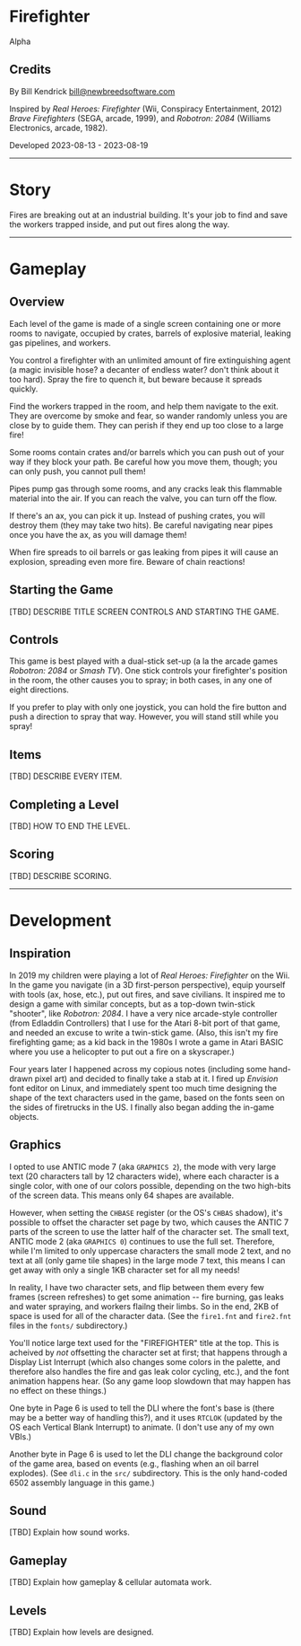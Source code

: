 # Firefighter

Alpha

## Credits
By Bill Kendrick <bill@newbreedsoftware.com>

Inspired by _Real Heroes: Firefighter_ (Wii, Conspiracy Entertainment, 2012)
_Brave Firefighters_ (SEGA, arcade, 1999), and _Robotron: 2084_
(Williams Electronics, arcade, 1982).

Developed 2023-08-13 - 2023-08-19

------------------------------------------------------------------------

# Story

Fires are breaking out at an industrial building.  It's your job to find
and save the workers trapped inside, and put out fires along the way.

------------------------------------------------------------------------

# Gameplay

## Overview

Each level of the game is made of a single screen containing one or more
rooms to navigate, occupied by crates, barrels of explosive material,
leaking gas pipelines, and workers.

You control a firefighter with an unlimited amount of fire extinguishing
agent (a magic invisible hose? a decanter of endless water? don't think
about it too hard).  Spray the fire to quench it, but beware because it
spreads quickly.

Find the workers trapped in the room, and help them navigate to the exit.
They are overcome by smoke and fear, so wander randomly unless you are
close by to guide them.  They can perish if they end up too close to a
large fire!

Some rooms contain crates and/or barrels which you can push out of
your way if they block your path.  Be careful how you move them, though;
you can only push, you cannot pull them!

Pipes pump gas through some rooms, and any cracks leak this flammable
material into the air.  If you can reach the valve, you can turn off
the flow.

If there's an ax, you can pick it up.  Instead of pushing crates, you
will destroy them (they may take two hits).  Be careful navigating near
pipes once you have the ax, as you will damage them!

When fire spreads to oil barrels or gas leaking from pipes it will
cause an explosion, spreading even more fire.  Beware of chain reactions!

## Starting the Game

[TBD] DESCRIBE TITLE SCREEN CONTROLS AND STARTING THE GAME.

## Controls

This game is best played with a dual-stick set-up (a la the arcade games
_Robotron: 2084_ or _Smash TV_).  One stick controls your firefighter's
position in the room, the other causes you to spray; in both cases,
in any one of eight directions.

If you prefer to play with only one joystick, you can hold the fire button
and push a direction to spray that way.  However, you will stand still
while you spray!

## Items

[TBD] DESCRIBE EVERY ITEM.

## Completing a Level

[TBD] HOW TO END THE LEVEL.

## Scoring

[TBD] DESCRIBE SCORING.

------------------------------------------------------------------------

# Development

## Inspiration

In 2019 my children were playing a lot of _Real Heroes: Firefighter_ on
the Wii.  In the game you navigate (in a 3D first-person perspective), equip
yourself with tools (ax, hose, etc.), put out fires, and save civilians.
It inspired me to design a game with similar concepts, but as a top-down
twin-stick "shooter", like _Robotron: 2084_.  I have a very nice arcade-style
controller (from Edladdin Controllers) that I use for the Atari 8-bit port
of that game, and needed an excuse to write a twin-stick game.
(Also, this isn't my fire firefighting game; as a kid back in the 1980s I wrote
a game in Atari BASIC where you use a helicopter to put out a fire on a skyscraper.)

Four years later I happened across my copious notes (including some hand-drawn
pixel art) and decided to finally take a stab at it.  I fired up _Envision_
font editor on Linux, and immediately spent too much time designing the shape of
the text characters used in the game, based on the fonts seen on the sides of
firetrucks in the US.  I finally also began adding the in-game objects.

## Graphics

I opted to use ANTIC mode 7 (aka `GRAPHICS 2`), the mode with very large text
(20 characters tall by 12 characters wide), where each character is a single
color, with one of our colors possible, depending on the two high-bits of the
screen data.  This means only 64 shapes are available.

However, when setting the `CHBASE` register (or the OS's `CHBAS` shadow),
it's possible to offset the character set page by two, which causes the
ANTIC 7 parts of the screen to use the latter half of the character set.
The small text, ANTIC mode 2 (aka `GRAPHICS 0`) continues to use the full set.
Therefore, while I'm limited to only uppercase characters the small mode 2 text,
and no text at all (only game tile shapes) in the large mode 7 text, this means
I can get away with only a single 1KB character set for all my needs!

In reality, I have two character sets, and flip between them every few frames
(screen refreshes) to get some animation -- fire burning, gas leaks and
water spraying, and workers flailng their limbs.  So in the end, 2KB of space
is used for all of the character data.  (See the `fire1.fnt` and `fire2.fnt`
files in the `fonts/` subdirectory.)

You'll notice large text used for the "FIREFIGHTER" title at the top.
This is acheived by _not_ offsetting the character set at first; that happens
through a Display List Interrupt (which also changes some colors in the
palette, and therefore also handles the fire and gas leak color cycling, etc.),
and the font animation happens hear.  (So any game loop slowdown that may happen
has no effect on these things.)

One byte in Page 6 is used to tell the DLI where the font's base is (there may
be a better way of handling this?), and it uses `RTCLOK` (updated by the OS
each Vertical Blank Interrupt) to animate.  (I don't use any of my own VBIs.)

Another byte in Page 6 is used to let the DLI change the background color of
the game area, based on events (e.g., flashing when an oil barrel explodes).
(See `dli.c` in the `src/` subdirectory.  This is the only hand-coded 6502
assembly language in this game.)

## Sound

[TBD] Explain how sound works.

## Gameplay

[TBD] Explain how gameplay & cellular automata work.

## Levels

[TBD] Explain how levels are designed.

